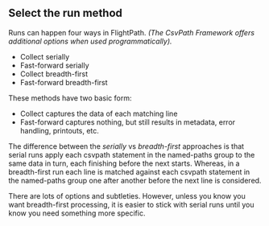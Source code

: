 ## Select the run method

Runs can happen four ways in FlightPath. *(The CsvPath Framework offers additional options when used programmatically).*

* Collect serially
* Fast-forward serially
* Collect breadth-first
* Fast-forward breadth-first

These methods have two basic form:

* Collect captures the data of each matching line
* Fast-forward captures nothing, but still results in metadata, error handling, printouts, etc.

The difference between the *serially* vs *breadth-first* approaches is that serial runs apply each csvpath statement in the named-paths group to the same data in turn, each finishing before the next starts. Whereas, in a breadth-first run each line is matched against each csvpath statement in the named-paths group one after another before the next line is considered.

There are lots of options and subtleties. However, unless you know you want breadth-first processing, it is easier to stick with serial runs until you know you need something more specific.

